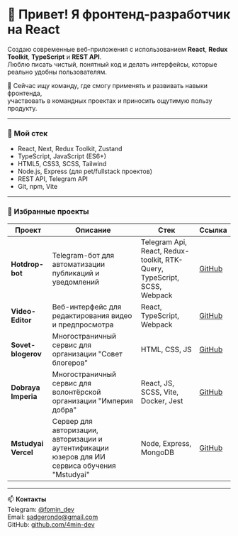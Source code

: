 # 👋 Привет! Я фронтенд-разработчик на React

Создаю современные веб-приложения с использованием **React**, **Redux Toolkit**, **TypeScript** и **REST API**.  
Люблю писать чистый, понятный код и делать интерфейсы, которые реально удобны пользователям.

🎯 Сейчас ищу команду, где смогу применять и развивать навыки фронтенда,  
участвовать в командных проектах и приносить ощутимую пользу продукту.

---

### 🧩 Мой стек
- React, Next, Redux Toolkit, Zustand  
- TypeScript, JavaScript (ES6+)  
- HTML5, CSS3, SCSS, Tailwind  
- Node.js, Express (для pet/fullstack проектов)  
- REST API, Telegram API  
- Git, npm, Vite  

---

### 🚀 Избранные проекты
| Проект | Описание | Стек | Ссылка |
|--------|-----------|------|--------|
| **Hotdrop-bot** | Telegram-бот для автоматизации публикаций и уведомлений | Telegram Api, React, Redux-toolkit, RTK-Query, TypeScript, SCSS, Webpack  | [GitHub](https://github.com/4min-dev/Hotdrop-bot) |
| **Video-Editor** | Веб-интерфейс для редактирования видео и предпросмотра | React, TypeScript, Webpack  | [GitHub](https://github.com/4min-dev/Video-Editor) |
| **Sovet-blogerov** | Многостраничный сервис для организации "Совет блогеров" | HTML, CSS, JS | [GitHub](https://github.com/4min-dev/Sovet-Blogerov) |
| **Dobraya Imperia** | Многостраничный сервис для волонтёрской организации "Империя добра" | React, JS, SCSS, Vite, Docker, Jest | [GitHub](https://github.com/4min-dev/DobrayaImperia-website) |
| **Mstudyai Vercel** | Сервер для авторизации, авторизации и аутентификации юзеров для ИИ сервиса обучения "Mstudyai" | Node, Express, MongoDB | [GitHub](https://github.com/4min-dev/mstudyai_vercel) |

---

📫 **Контакты**  
Telegram: [@fomin_dev](https://t.me/fomin_dev)  
Email: sadgerondo@gmail.com  
GitHub: [github.com/4min-dev](https://github.com/4min-dev)
